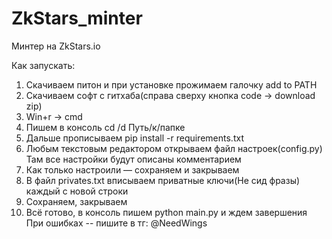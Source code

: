 # ZkStars_minter

Минтер на ZkStars.io

Как запускать:

1. Скачиваем питон и при установке прожимаем галочку add to PATH
2. Скачиваем софт с гитхаба(справа сверху кнопка code -> download zip)
3. Win+r -> cmd
4. Пишем в консоль cd /d Путь/к/папке
5. Дальше прописываем pip install -r requirements.txt
6. Любым текстовым редактором открываем файл настроек(config.py) Там все настройки будут описаны комментарием
7. Как только настроили — сохраняем и закрываем
8. В файл privates.txt вписываем приватные ключи(Не сид фразы) каждый с новой строки
9. Сохраняем, закрываем
10. Всё готово, в консоль пишем python main.py и ждем завершения
При ошибках -- пишите в тг: @NeedWings
